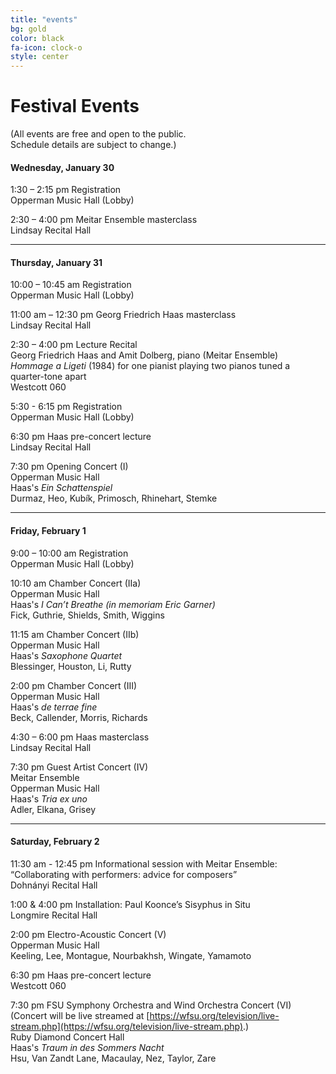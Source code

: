 ```yaml
---
title: "events"
bg: gold
color: black
fa-icon: clock-o
style: center
---
```

# Festival Events
(All events are free and open to the public.<br>Schedule details are subject to change.)

#### Wednesday, January 30
1:30 – 2:15 pm Registration  
Opperman Music Hall (Lobby)

2:30 – 4:00 pm Meitar Ensemble masterclass  
Lindsay Recital Hall

---------------------------------------

#### Thursday, January 31
10:00 – 10:45 am Registration  
Opperman Music Hall (Lobby)

11:00 am – 12:30 pm Georg Friedrich Haas masterclass<br />
Lindsay Recital Hall

2:30 – 4:00 pm Lecture Recital  
Georg Friedrich Haas and Amit Dolberg, piano (Meitar Ensemble)  
_Hommage a Ligeti_ (1984) for one pianist playing two pianos tuned a quarter-tone apart  
Westcott 060

5:30 - 6:15 pm Registration  
Opperman Music Hall (Lobby)

6:30 pm Haas pre-concert lecture  
Lindsay Recital Hall

7:30 pm Opening Concert (I)  
Opperman Music Hall  
Haas's _Ein Schattenspiel_  
Durmaz, Heo, Kubík, Primosch, Rhinehart, Stemke

---------------------------------------

#### Friday, February 1
9:00 – 10:00 am Registration  
Opperman Music Hall (Lobby)

10:10 am Chamber Concert (IIa)  
Opperman Music Hall  
Haas's _I Can’t Breathe (in memoriam Eric Garner)_  
Fick, Guthrie, Shields, Smith, Wiggins

11:15 am Chamber Concert (IIb)  
Opperman Music Hall  
Haas's _Saxophone Quartet_  
Blessinger, Houston, Li, Rutty

2:00 pm Chamber Concert (III)  
Opperman Music Hall  
Haas's _de terrae fine_  
Beck, Callender, Morris, Richards

4:30 – 6:00 pm Haas masterclass  
Lindsay Recital Hall

7:30 pm Guest Artist Concert (IV)  
Meitar Ensemble  
Opperman Music Hall  
Haas's *Tria ex uno*  
Adler, Elkana, Grisey
 
---------------------------------------

#### Saturday, February 2
11:30 am - 12:45 pm
Informational session with Meitar Ensemble:  
“Collaborating with performers: advice for composers”  
Dohnányi Recital Hall

1:00 & 4:00 pm Installation: Paul Koonce’s Sisyphus in Situ  
Longmire Recital Hall

2:00 pm Electro-Acoustic Concert (V)  
Opperman Music Hall  
Keeling, Lee, Montague, Nourbakhsh, Wingate, Yamamoto

6:30 pm Haas pre-concert lecture  
Westcott 060

7:30 pm FSU Symphony Orchestra and Wind Orchestra Concert (VI)  
(Concert will be live streamed at [https://wfsu.org/television/live-stream.php](https://wfsu.org/television/live-stream.php).)  
Ruby Diamond Concert Hall  
Haas's *Traum in des Sommers Nacht*  
Hsu, Van Zandt Lane, Macaulay, Nez, Taylor, Zare


